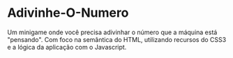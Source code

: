 # Adivinhe-O-Numero
Um minigame onde você precisa adivinhar o número que a máquina está "pensando".  Com foco na semântica do HTML, utilizando recursos do CSS3 e a lógica da aplicação com o Javascript.
